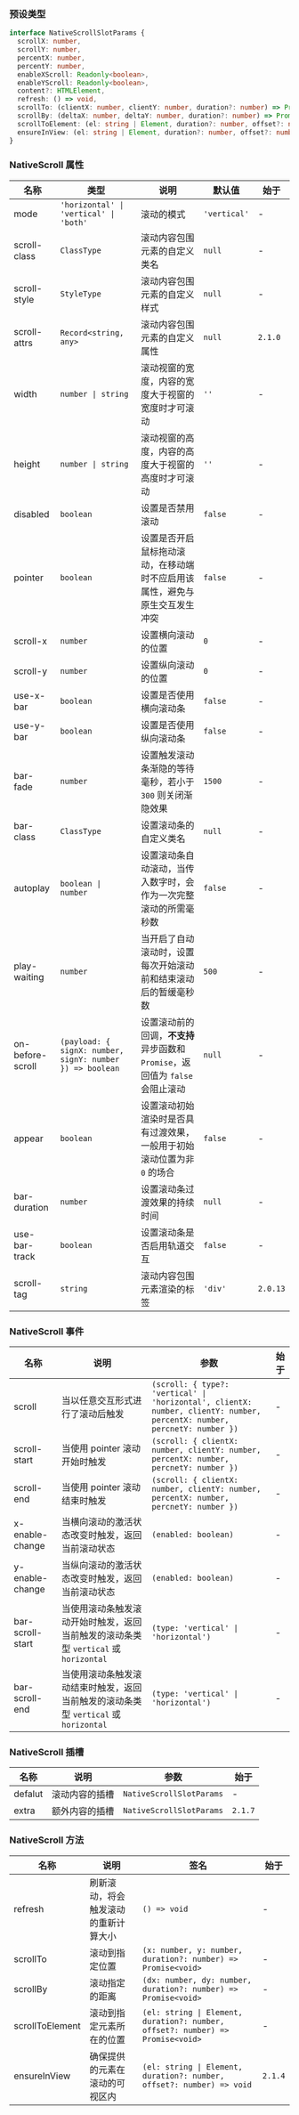 ### 预设类型

```ts
interface NativeScrollSlotParams {
  scrollX: number,
  scrollY: number,
  percentX: number,
  percentY: number,
  enableXScroll: Readonly<boolean>,
  enableYScroll: Readonly<boolean>,
  content?: HTMLElement,
  refresh: () => void,
  scrollTo: (clientX: number, clientY: number, duration?: number) => Promise<void>,
  scrollBy: (deltaX: number, deltaY: number, duration?: number) => Promise<void>,
  scrollToElement: (el: string | Element, duration?: number, offset?: number) => Promise<void>,
  ensureInView: (el: string | Element, duration?: number, offset?: number) => void
}
```

### NativeScroll 属性

| 名称             | 类型                                                     | 说明                                                                          | 默认值       | 始于     |
| ---------------- | -------------------------------------------------------- | ----------------------------------------------------------------------------- | ------------ | -------- |
| mode             | `'horizontal' \| 'vertical' \| 'both'`                   | 滚动的模式                                                                    | `'vertical'` | -        |
| scroll-class     | `ClassType`                                              | 滚动内容包围元素的自定义类名                                                  | `null`       | -        |
| scroll-style     | `StyleType`                                              | 滚动内容包围元素的自定义样式                                                  | `null`       | -        |
| scroll-attrs     | `Record<string, any>`                                    | 滚动内容包围元素的自定义属性                                                  | `null`       | `2.1.0`  |
| width            | `number \| string`                                       | 滚动视窗的宽度，内容的宽度大于视窗的宽度时才可滚动                            | `''`         | -        |
| height           | `number \| string`                                       | 滚动视窗的高度，内容的高度大于视窗的高度时才可滚动                            | `''`         | -        |
| disabled         | `boolean`                                                | 设置是否禁用滚动                                                              | `false`      | -        |
| pointer          | `boolean`                                                | 设置是否开启鼠标拖动滚动，在移动端时不应启用该属性，避免与原生交互发生冲突    | `false`      | -        |
| scroll-x         | `number`                                                 | 设置横向滚动的位置                                                            | `0`          | -        |
| scroll-y         | `number`                                                 | 设置纵向滚动的位置                                                            | `0`          | -        |
| use-x-bar        | `boolean`                                                | 设置是否使用横向滚动条                                                        | `false`      | -        |
| use-y-bar        | `boolean`                                                | 设置是否使用纵向滚动条                                                        | `false`      | -        |
| bar-fade         | `number`                                                 | 设置触发滚动条渐隐的等待毫秒，若小于 `300` 则关闭渐隐效果                     | `1500`       | -        |
| bar-class        | `ClassType`                                              | 设置滚动条的自定义类名                                                        | `null`       | -        |
| autoplay         | `boolean \| number`                                      | 设置滚动条自动滚动，当传入数字时，会作为一次完整滚动的所需毫秒数              | `false`      | -        |
| play-waiting     | `number`                                                 | 当开启了自动滚动时，设置每次开始滚动前和结束滚动后的暂缓毫秒数                | `500`        | -        |
| on-before-scroll | `(payload: { signX: number, signY: number }) => boolean` | 设置滚动前的回调，**不支持**异步函数和 `Promise`，返回值为 `false` 会阻止滚动 | `null`       | -        |
| appear           | `boolean`                                                | 设置滚动初始渲染时是否具有过渡效果，一般用于初始滚动位置为非 `0` 的场合       | `false`      | -        |
| bar-duration     | `number`                                                 | 设置滚动条过渡效果的持续时间                                                  | `null`       | -        |
| use-bar-track    | `boolean`                                                | 设置滚动条是否启用轨道交互                                                    | `false`      | -        |
| scroll-tag       | `string`                                                 | 滚动内容包围元素渲染的标签                                                    | `'div'`      | `2.0.13` |

### NativeScroll 事件

| 名称             | 说明                                                                                | 参数                                                                                                                    | 始于 |
| ---------------- | ----------------------------------------------------------------------------------- | ----------------------------------------------------------------------------------------------------------------------- | ---- |
| scroll           | 当以任意交互形式进行了滚动后触发                                                    | `(scroll: { type?: 'vertical' \| 'horizontal', clientX: number, clientY: number, percentX: number, percnetY: number })` | -    |
| scroll-start     | 当使用 pointer 滚动开始时触发                                                       | `(scroll: { clientX: number, clientY: number, percentX: number, percnetY: number })`                                    | -    |
| scroll-end       | 当使用 pointer 滚动结束时触发                                                       | `(scroll: { clientX: number, clientY: number, percentX: number, percnetY: number })`                                    | -    |
| x-enable-change  | 当横向滚动的激活状态改变时触发，返回当前滚动状态                                    | `(enabled: boolean)`                                                                                                    | -    |
| y-enable-change  | 当纵向滚动的激活状态改变时触发，返回当前滚动状态                                    | `(enabled: boolean)`                                                                                                    | -    |
| bar-scroll-start | 当使用滚动条触发滚动开始时触发，返回当前触发的滚动条类型 `vertical` 或 `horizontal` | `(type: 'vertical' \| 'horizontal')`                                                                                    | -    |
| bar-scroll-end   | 当使用滚动条触发滚动结束时触发，返回当前触发的滚动条类型 `vertical` 或 `horizontal` | `(type: 'vertical' \| 'horizontal')`                                                                                    | -    |

### NativeScroll 插槽

| 名称    | 说明           | 参数                     | 始于    |
| ------- | -------------- | ------------------------ | ------- |
| defalut | 滚动内容的插槽 | `NativeScrollSlotParams` | -       |
| extra   | 额外内容的插槽 | `NativeScrollSlotParams` | `2.1.7` |

### NativeScroll 方法

| 名称            | 说明                                 | 签名                                                                           | 始于    |
| --------------- | ------------------------------------ | ------------------------------------------------------------------------------ | ------- |
| refresh         | 刷新滚动，将会触发滚动的重新计算大小 | `() => void`                                                                   | -       |
| scrollTo        | 滚动到指定位置                       | `(x: number, y: number, duration?: number) => Promise<void>`                   | -       |
| scrollBy        | 滚动指定的距离                       | `(dx: number, dy: number, duration?: number) => Promise<void>`                 | -       |
| scrollToElement | 滚动到指定元素所在的位置             | `(el: string \| Element, duration?: number, offset?: number) => Promise<void>` | -       |
| ensureInView    | 确保提供的元素在滚动的可视区内       | `(el: string \| Element, duration?: number, offset?: number) => void`          | `2.1.4` |
